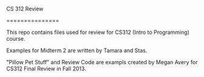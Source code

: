 CS 312 Review

===============

This repo contains files used for review for CS312 (Intro to Programming) course.

Examples for Midterm 2 are written by Tamara and Stas. 

"Pillow Pet Stuff" and Review Code are exampls created by Megan Avery for CS312 Final Review in Fall 2013. 